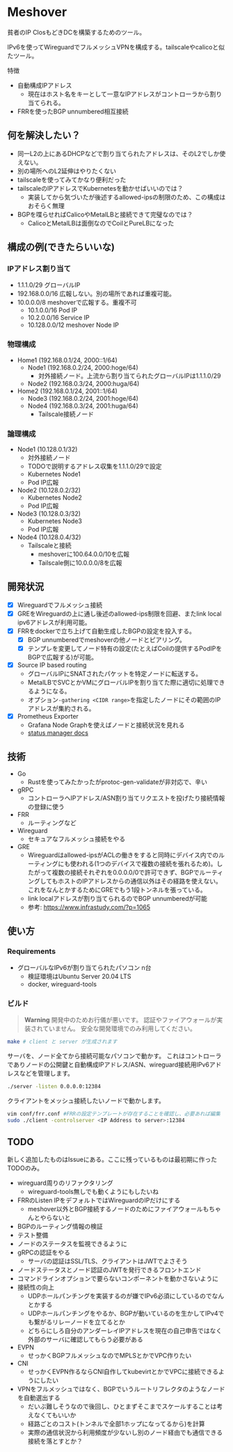 # Meshover

貧者のIP ClosもどきDCを構築するためのツール。

IPv6を使ってWireguardでフルメッシュVPNを構成する。tailscaleやcalicoと似たツール。

特徴
- 自動構成IPアドレス
  - 現在はホスト名をキーとして一意なIPアドレスがコントローラから割り当てられる。
- FRRを使ったBGP unnumbered相互接続

## 何を解決したい？

- 同一L2の上にあるDHCPなどで割り当てられたアドレスは、そのL2でしか使えない。
- 別の場所へのL2延伸はやりたくない
- tailscaleを使ってみてかなり便利だった
- tailscaleのIPアドレスでKubernetesを動かせばいいのでは？
  - 実装してから気づいたが後述するallowed-ipsの制限のため、この構成はおそらく無理
- BGPを喋らせればCalicoやMetalLBと接続できて完璧なのでは？
  - CalicoとMetalLBは面倒なのでCoilとPureLBになった

## 構成の例(できたらいいな)

### IPアドレス割り当て

- 1.1.1.0/29 グローバルIP
- 192.168.0.0/16 広報しない。別の場所であれば重複可能。
- 10.0.0.0/8 meshoverで広報する。重複不可
  - 10.1.0.0/16 Pod IP
  - 10.2.0.0/16 Service IP
  - 10.128.0.0/12 meshover Node IP

### 物理構成

- Home1 (192.168.0.1/24, 2000::1/64)
  - Node1 (192.168.0.2/24, 2000:hoge/64)
    - 対外接続ノード。上流から割り当てられたグローバルIPは1.1.1.0/29
  - Node2 (192.168.0.3/24, 2000:huga/64)
- Home2 (192.168.0.1/24, 2001::1/64)
  - Node3 (192.168.0.2/24, 2001:hoge/64)
  - Node4 (192.168.0.3/24, 2001:huga/64)
    - Tailscale接続ノード

### 論理構成

- Node1 (10.128.0.1/32)
  - 対外接続ノード
  - TODOで説明するアドレス収集を1.1.1.0/29で設定
  - Kubernetes Node1
  - Pod IP広報
- Node2 (10.128.0.2/32)
  - Kubernetes Node2
  - Pod IP広報
- Node3 (10.128.0.3/32)
  - Kubernetes Node3
  - Pod IP広報
- Node4 (10.128.0.4/32)
  - Tailscaleと接続
    - meshoverに100.64.0.0/10を広報
    - Tailscale側に10.0.0.0/8を広報

## 開発状況

- [x] Wireguardでフルメッシュ接続
- [x] GREをWireguardの上に通し後述のallowed-ips制限を回避、またlink local ipv6アドレスが利用可能。
- [x] FRRをdockerで立ち上げて自動生成したBGPの設定を投入する。
  - [x] BGP unnumberedでmeshoverの他ノードとピアリング。
  - [x] テンプレを変更してノード特有の設定(たとえばCoilの提供するPodIPをBGPで広報する)が可能。
- [x] Source IP based routing
  - グローバルIPにSNATされたパケットを特定ノードに転送する。
  - MetalLBでSVCとかVMにグローバルIPを割り当てた際に適切に処理できるようになる。
  - オプション`-gathering <CIDR range>`を指定したノードにその範囲のIPアドレスが集約される。
- [x] Prometheus Exporter
  - Grafana Node Graphを使えばノードと接続状況を見れる
  - [status manager docs](./docs/statusmanager.md)

## 技術

- Go
  - Rustを使ってみたかったがprotoc-gen-validateが非対応で、辛い
- gRPC
  - コントローラへIPアドレス/ASN割り当てリクエストを投げたり接続情報の登録に使う
- FRR
  - ルーティングなど
- Wireguard
  - セキュアなフルメッシュ接続をやる
- GRE
  - Wireguardはallowed-ipsがACLの働きをすると同時にデバイス内でのルーティングにも使われる(1つのデバイスで複数の接続を張れるため)。したがって複数の接続それぞれを0.0.0.0/0で許可できず、BGPでルーティングしてもホストのIPアドレスからの通信以外はその経路を使えない。これをなんとかするためにGREでもう1段トンネルを張っている。
  - link localアドレスが割り当てられるのでBGP unnumberedが可能
  - 参考: https://www.infrastudy.com/?p=1065

## 使い方

### Requirements

- グローバルなIPv6が割り当てられたパソコン n台
  - 検証環境はUbuntu Server 20.04 LTS
  - docker, wireguard-tools

### ビルド

> **Warning**
> 開発中のためお行儀が悪いです。
> 認証やファイアウォールが実装されていません。
> 安全な開発環境でのみ利用してください。


```bash
make # client と server が生成されます
```

サーバを、ノード全てから接続可能なパソコンで動かす。
これはコントローラでありノードの公開鍵と自動構成IPアドレス/ASN、wireguard接続用IPv6アドレスなどを管理します。

```bash
./server -listen 0.0.0.0:12384
```

クライアントをメッシュ接続したいノードで動かします。

```bash
vim conf/frr.conf #FRRの設定テンプレートが存在することを確認し、必要あれば編集
sudo ./client -controlserver <IP Address to server>:12384
```

## TODO

新しく追加したものはIssueにある。ここに残っているものは最初期に作ったTODOのみ。

- wireguard周りのリファクタリング
  - wireguard-tools無しでも動くようにもしたいね
- FRRのListen IPをデフォルトではWireguardのIPだけにする
  - meshover以外とBGP接続するノードのためにファイアウォールもちゃんとやらないと
- BGPのルーティング情報の検証
- テスト整備
- ノードのステータスを監視できるように
- gRPCの認証をやる
  - サーバの認証はSSL/TLS、クライアントはJWTでよさそう
- ノードステータスとノード認証のJWTを発行できるフロントエンド
- コマンドラインオプションで要らないコンポーネントを動かさないように
- 接続性の向上
  - UDPホールパンチングを実装するのが嫌でIPv6必須にしているのでなんとかする
  - UDPホールパンチングをやるか、BGPが動いているのを生かしてIPv4でも繋がるリレーノードを立てるとか
  - どちらにしろ自分のアンダーレイIPアドレスを現在の自己申告ではなく外部のサーバに確認してもらう必要がある
- EVPN
  - せっかくBGPフルメッシュなのでMPLSとかでVPC作りたい
- CNI
  - せっかくEVPN作るならCNI自作してkubevirtとかでVPCに接続できるようにしたい
- VPNをフルメッシュではなく、BGPでいうルートリフレクタのようなノードを自動選出する
  - だいぶ難しそうなので後回し、ひとまずそこまでスケールすることは考えなくてもいいか
  - 経路ごとのコスト(トンネルで全部1ホップになってるから)を計算
  - 実際の通信状況から利用頻度が少ないし別のノード経由でも通信できる接続を落とすとか？
